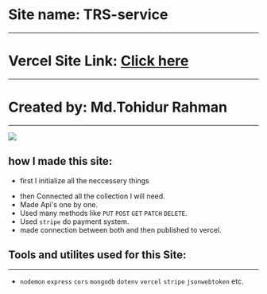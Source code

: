# Site name: TRS-service

---

# Vercel Site Link: <a href="https://server-12-mdtohid.vercel.app/">Click here</a>

---

# Created by: Md.Tohidur Rahman

---

![](https://i.ibb.co/hXDyfbP/Drilled-Project.png)

## how I made this site:

- first I initialize all the neccessery things

* then Connected all the collection I will need.
* Made Api's one by one.
* Used many methods like `PUT` `POST` `GET` `PATCH` `DELETE`.
* Used `stripe` do payment system.
* made connection between both and then published to vercel.

## Tools and utilites used for this Site:

---

- `nodemon` `express` `cors` `mongodb` `dotenv` `vercel` `stripe` `jsonwebtoken` etc.

